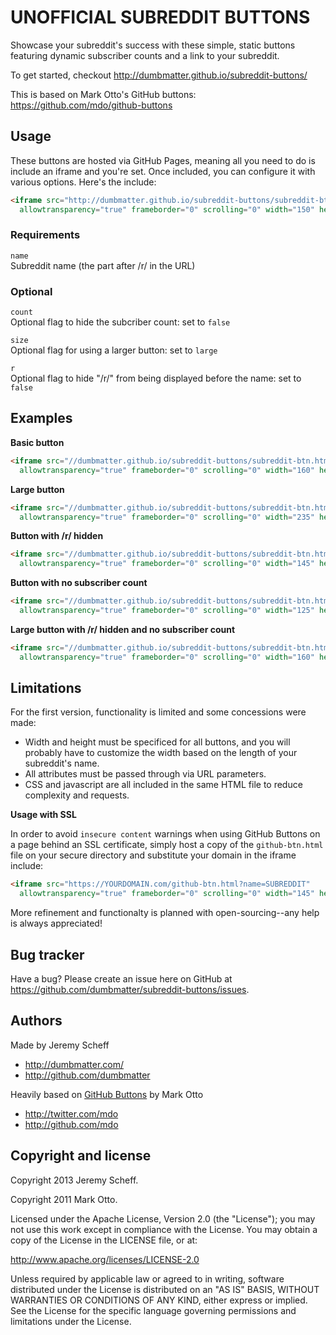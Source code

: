 UNOFFICIAL SUBREDDIT BUTTONS
============================

Showcase your subreddit's success with these simple, static buttons featuring dynamic subscriber counts and a link to your subreddit.

To get started, checkout http://dumbmatter.github.io/subreddit-buttons/

This is based on Mark Otto's GitHub buttons: https://github.com/mdo/github-buttons



Usage
-----

These buttons are hosted via GitHub Pages, meaning all you need to do is include an iframe and you're set. Once included, you can configure it with various options. Here's the include:

``` html
<iframe src="http://dumbmatter.github.io/subreddit-buttons/subreddit-btn.html?name=SUBREDDIT"
  allowtransparency="true" frameborder="0" scrolling="0" width="150" height="20"></iframe>
```

### Requirements

`name`<br>
Subreddit name (the part after /r/ in the URL)<br>

### Optional

`count`<br>
Optional flag to hide the subcriber count: set to `false`

`size`<br>
Optional flag for using a larger button: set to `large`

`r`<br>
Optional flag to hide "/r/" from being displayed before the name: set to `false`



Examples
--------

**Basic button**

``` html
<iframe src="//dumbmatter.github.io/subreddit-buttons/subreddit-btn.html?name=BasketballGM"
  allowtransparency="true" frameborder="0" scrolling="0" width="160" height="20"></iframe>
```

**Large button**

``` html
<iframe src="//dumbmatter.github.io/subreddit-buttons/subreddit-btn.html?name=BasketballGM&size=large"
  allowtransparency="true" frameborder="0" scrolling="0" width="235" height="30"></iframe>
```

**Button with /r/ hidden**

``` html
<iframe src="//dumbmatter.github.io/subreddit-buttons/subreddit-btn.html?name=BasketballGM&r=false"
  allowtransparency="true" frameborder="0" scrolling="0" width="145" height="20"></iframe>
```

**Button with no subscriber count**

``` html
<iframe src="//dumbmatter.github.io/subreddit-buttons/subreddit-btn.html?name=BasketballGM&count=false"
  allowtransparency="true" frameborder="0" scrolling="0" width="125" height="20"></iframe>
```

**Large button with /r/ hidden and no subscriber count**

``` html
<iframe src="//dumbmatter.github.io/subreddit-buttons/subreddit-btn.html?name=BasketballGM&size=large&count=false&r=false"
  allowtransparency="true" frameborder="0" scrolling="0" width="160" height="30"></iframe>
```

Limitations
-----------

For the first version, functionality is limited and some concessions were made:

- Width and height must be specificed for all buttons, and you will probably have to customize the width based on the length of your subreddit's name.
- All attributes must be passed through via URL parameters.
- CSS and javascript are all included in the same HTML file to reduce complexity and requests.

**Usage with SSL**

In order to avoid `insecure content` warnings when using GitHub Buttons on a page behind an SSL certificate, simply host a copy of the `github-btn.html` file on your secure directory and substitute your domain in the iframe include: 

``` html
<iframe src="https://YOURDOMAIN.com/github-btn.html?name=SUBREDDIT"
  allowtransparency="true" frameborder="0" scrolling="0" width="145" height="20"></iframe>
```

More refinement and functionalty is planned with open-sourcing--any help is always appreciated!



Bug tracker
-----------

Have a bug? Please create an issue here on GitHub at https://github.com/dumbmatter/subreddit-buttons/issues.



Authors
-------

Made by Jeremy Scheff

+ http://dumbmatter.com/
+ http://github.com/dumbmatter

Heavily based on [GitHub Buttons](https://github.com/mdo/github-buttons) by Mark Otto

+ http://twitter.com/mdo
+ http://github.com/mdo



Copyright and license
---------------------

Copyright 2013 Jeremy Scheff.

Copyright 2011 Mark Otto.

Licensed under the Apache License, Version 2.0 (the "License");
you may not use this work except in compliance with the License.
You may obtain a copy of the License in the LICENSE file, or at:

   http://www.apache.org/licenses/LICENSE-2.0

Unless required by applicable law or agreed to in writing, software
distributed under the License is distributed on an "AS IS" BASIS,
WITHOUT WARRANTIES OR CONDITIONS OF ANY KIND, either express or implied.
See the License for the specific language governing permissions and
limitations under the License.
